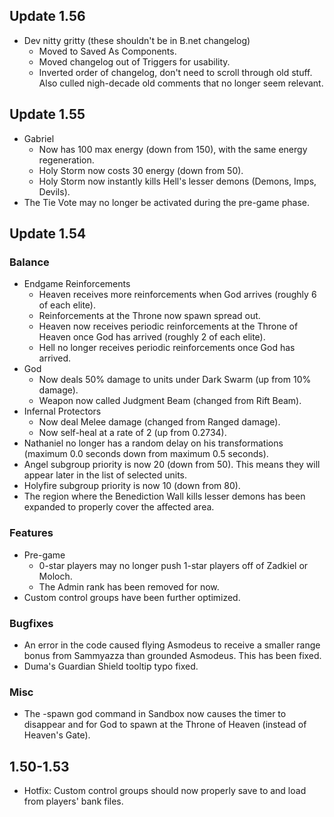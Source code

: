 ## Update 1.56
- Dev nitty gritty (these shouldn't be in B.net changelog)
  - Moved to Saved As Components.
  - Moved changelog out of Triggers for usability.
  - Inverted order of changelog, don't need to scroll through old stuff. Also culled nigh-decade old comments that no longer seem relevant.

## Update 1.55
- Gabriel
  - Now has 100 max energy (down from 150), with the same energy regeneration.
  - Holy Storm now costs 30 energy (down from 50).
  - Holy Storm now instantly kills Hell's lesser demons (Demons, Imps, Devils).
- The Tie Vote may no longer be activated during the pre-game phase.

## Update 1.54
### Balance
- Endgame Reinforcements
  - Heaven receives more reinforcements when God arrives (roughly 6 of each elite).
  - Reinforcements at the Throne now spawn spread out.
  - Heaven now receives periodic reinforcements at the Throne of Heaven once God has arrived (roughly 2 of each elite).
  - Hell no longer receives periodic reinforcements once God has arrived.
- God
  - Now deals 50% damage to units under Dark Swarm (up from 10% damage).
  - Weapon now called Judgment Beam (changed from Rift Beam).
- Infernal Protectors
  - Now deal Melee damage (changed from Ranged damage).
  - Now self-heal at a rate of 2 (up from 0.2734).
- Nathaniel no longer has a random delay on his transformations (maximum 0.0 seconds down from maximum 0.5 seconds).
- Angel subgroup priority is now 20 (down from 50). This means they will appear later in the list of selected units.
- Holyfire subgroup priority is now 10 (down from 80).
- The region where the Benediction Wall kills lesser demons has been expanded to properly cover the affected area.

### Features
- Pre-game
  - 0-star players may no longer push 1-star players off of Zadkiel or Moloch.
  - The Admin rank has been removed for now.
- Custom control groups have been further optimized.

### Bugfixes
- An error in the code caused flying Asmodeus to receive a smaller range bonus from Sammyazza than grounded Asmodeus. This has been fixed.
- Duma's Guardian Shield tooltip typo fixed.

### Misc
- The -spawn god command in Sandbox now causes the timer to disappear and for God to spawn at the Throne of Heaven (instead of Heaven's Gate).

## 1.50-1.53
- Hotfix: Custom control groups should now properly save to and load from players' bank files.
